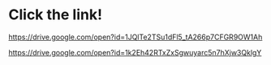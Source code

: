 # Click the link!

https://drive.google.com/open?id=1JQlTe2TSu1dFl5_tA266p7CFGR9OW1Ah

https://drive.google.com/open?id=1k2Eh42RTxZxSgwuyarc5n7hXjw3QklgY
